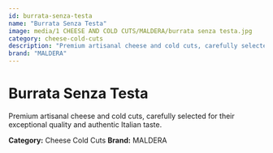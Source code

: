 ```yaml
---
id: burrata-senza-testa
name: "Burrata Senza Testa"
image: media/1 CHEESE AND COLD CUTS/MALDERA/burrata senza testa.jpg
category: cheese-cold-cuts
description: "Premium artisanal cheese and cold cuts, carefully selected for their exceptional quality and authentic Italian taste."
brand: "MALDERA"
---
```


# Burrata Senza Testa

Premium artisanal cheese and cold cuts, carefully selected for their exceptional quality and authentic Italian taste.

**Category:** Cheese Cold Cuts
**Brand:** MALDERA
